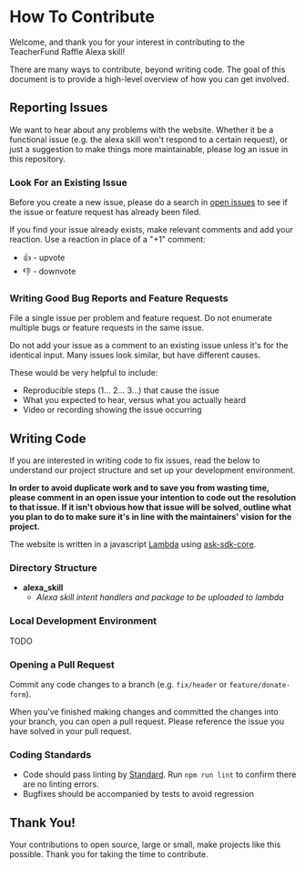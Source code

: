# How To Contribute

Welcome, and thank you for your interest in contributing to the TeacherFund Raffle Alexa skill!

There are many ways to contribute, beyond writing code. The goal of this document is to provide a high-level overview of how you can get involved.

## Reporting Issues
We want to hear about any problems with the website. Whether it be a functional issue (e.g. the alexa skill won't respond to a certain request), or just a suggestion to make things more maintainable, please log an issue in this repository.

### Look For an Existing Issue
Before you create a new issue, please do a search in [open issues](https://github.com/teacherfund/TeacherFund_raffle/issues) to see if the issue or feature request has already been filed.

If you find your issue already exists, make relevant comments and add your reaction. Use a reaction in place of a "+1" comment:

- 👍 - upvote
- 👎 - downvote

### Writing Good Bug Reports and Feature Requests
File a single issue per problem and feature request. Do not enumerate multiple bugs or feature requests in the same issue.

Do not add your issue as a comment to an existing issue unless it's for the identical input. Many issues look similar, but have different causes.

These would be very helpful to include:
- Reproducible steps (1... 2... 3...) that cause the issue
- What you expected to hear, versus what you actually heard
- Video or recording showing the issue occurring

## Writing Code
If you are interested in writing code to fix issues, read the below to understand our project structure and set up your development environment.

**In order to avoid duplicate work and to save you from wasting time, please comment in an open issue your intention to code out the resolution to that issue. If it isn't obvious how that issue will be solved, outline what you plan to do to make sure it's in line with the maintainers' vision for the project.**

The website is written in a javascript [Lambda](https://aws.amazon.com/lambda/) using [ask-sdk-core](https://github.com/alexa/alexa-skills-kit-sdk-for-nodejs/tree/2.0.x/ask-sdk-core). 

### Directory Structure
- **alexa_skill**
  - _Alexa skill intent handlers and package to be uploaded to lambda_

### Local Development Environment
TODO

### Opening a Pull Request
Commit any code changes to a branch (e.g. `fix/header` or `feature/donate-form`).

When you've finished making changes and committed the changes into your branch, you can open a pull request. Please reference the issue you have solved in your pull request.

### Coding Standards

- Code should pass linting by [Standard](https://standardjs.com/). Run `npm run lint` to confirm there are no linting errors.
- Bugfixes should be accompanied by tests to avoid regression

## Thank You!
Your contributions to open source, large or small, make projects like this possible. Thank you for taking the time to contribute.
